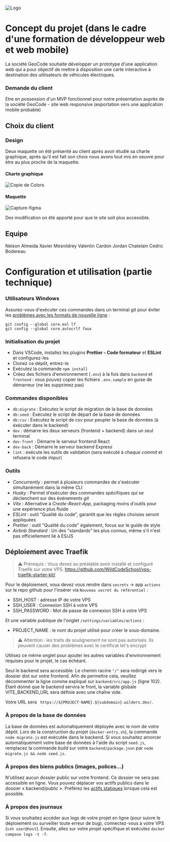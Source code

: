 
![Logo](https://github.com/WildCodeSchool-2023-09/JS-RemoteFR-jurascripts-P3-Geocode/assets/144217492/f7f55f76-228f-4843-8625-3308272b67e4)

# Concept du projet (dans le cadre d'une formation de développeur web et web mobile)

La société GeoCode souhaite développer un prototype d'une application  web qui a pour objectif de mettre à disposition une carte interactive à destination des utilisateurs de véhicules électriques. 

### Demande du client
Etre en possession d'un MVP fonctionnel pour notre présentation auprès de la société GeoCode - site web responsive (exportation vers une application mobile probable)

## Choix du client
### Design
Deux maquette on été présenté au client après avoir étudié sa charte graphique, après qu'il est fait son choix nous avons tout mis en oeuvre pour ètre au plus proche de la maquette.

#### Charte graphique
![Copie de Colors](https://github.com/WildCodeSchool-2023-09/JS-RemoteFR-jurascripts-P3-Geocode/assets/144217492/b2d3a355-a01a-4a5d-8487-7656d15e03e1)


#### Maquette
![Capture-figma](https://github.com/WildCodeSchool-2023-09/JS-RemoteFR-jurascripts-P3-Geocode/assets/144217492/ca6575fd-453f-4596-a24d-57525b94851b)

Des modification on été apporté pour que le site soit plus accessible.

## Equipe

Nelson Almeida
Xavier Mesnildrey
Valentin Cardon
Jordan Chatelain
Cedric Bodereau

# Configuration et utilisation (partie technique)

### Utilisateurs Windows

Assurez-vous d'exécuter ces commandes dans un terminal git pour éviter les [problèmes avec les formats de nouvelle ligne](https://en.wikipedia.org/wiki/Newline#Issues_with_différent_newline_formats) :

```
git config --global core.eol lf
git config --global core.autocrlf faux
```

### Initialisation du projet

- Dans VSCode, installez les plugins **Prettier - Code formateur** et **ESLint** et configurez-les
- Clonez ce dépôt, entrez-le
- Exécutez la commande `npm install`
- Créez des fichiers d'environnement (`.env`) à la fois dans `backend` et `frontend` : vous pouvez copier les fichiers `.env.sample` en guise de démarreur (ne les supprimez pas)

### Commandes disponibles

- `db:migrate` : Exécutez le script de migration de la base de données
- `db:seed` : Exécutez le script de départ de la base de données
- `db:csv` : Exécutez le script de csv pour peupler la base de données (à éxécuter dans le backend)
- `dev` : démarre les deux serveurs (frontend + backend) dans un seul terminal
- `dev-front` : Démarre le serveur frontend React
- `dev-back` : Démarre le serveur backend Express
- `lint` : exécute les outils de validation (sera exécuté à chaque _commit_ et refusera le code impur)

### Outils

- _Concurrently_ : permet à plusieurs commandes de s'exécuter simultanément dans la même CLI
- _Husky_ : Permet d'exécuter des commandes spécifiques qui se déclenchent sur des événements _git_
- _Vite_ : Alternative à _Create-React-App_, packaging moins d'outils pour une expérience plus fluide
- _ESLint_ : outil "Qualité du code", garantit que les règles choisies seront appliquées
- _Prettier_ : outil "Qualité du code" également, focus sur le guide de style
- _Airbnb Standard_ : Un des "standards" les plus connus, même s'il n'est pas officiellement lié à ES/JS

## Déploiement avec Traefik

> ⚠️ Prérequis : Vous devez au préalable avoir installé et configuré Traefik sur votre VPS.
> https://github.com/WildCodeSchool/vps-traefik-starter-kit/

Pour le déploiement, vous devez vous rendre dans `secrets` → app `actions` sur le repo github pour l'insérer via `Nouveau secret du référentiel` :

- SSH_HOST : adresse IP de votre VPS
- SSH_USER : Connexion SSH à votre VPS
- SSH_PASSWORD : Mot de passe de connexion SSH à votre VPS

Et une variable publique de l'onglet `/settings/variables/actions` :

- PROJECT_NAME : le nom du projet utilisé pour créer le sous-domaine.

> ⚠️ Attention : les traits de soulignement ne sont pas autorisés. Ils peuvent causer des problèmes avec le certificat let's encrypt

Utilisez ce même onglet pour ajouter les autres variables d'environnement requises pour le projet, le cas échéant.

Seul le backend sera accessible. Le chemin racine `"/"` sera redirigé vers le dossier dist sur votre frontend. Afin de permettre cela, veuillez décommenter la ligne comme expliqué sur `backend/src/app.js` (ligne 102).
Étant donné que le backend servira le front, la variable globale VITE_BACKEND_URL sera définie avec une chaîne vide.

Votre URL sera ` https://${PROJECT-NAME}.${subdomain}.wilders.dev/`.

### À propos de la base de données

La base de données est automatiquement déployée avec le nom de votre dépôt. Lors de la construction du projet (`docker-entry.sh`), la commande `node migrate.js` est exécutée dans le backend. Si vous souhaitez amorcer automatiquement votre base de données à l'aide du script `seed.js`, remplacez la commande _build_ sur votre `backend/package.json` par `node migrate.js && node seed.js`.

### À propos des biens publics (images, polices...)

N'utilisez aucun dossier public sur votre frontend. Ce dossier ne sera pas accessible en ligne. Vous pouvez déplacer vos actifs publics dans le dossier « backend/public ». Préférez les [actifs statiques](https://vitejs.dev/guide/assets) lorsque cela est possible.

### À propos des journaux

Si vous souhaitez accéder aux logs de votre projet en ligne (pour suivre le déploiement ou surveiller toute erreur de bug), connectez-vous à votre VPS (`ssh user@host`).
Ensuite, allez sur votre projet spécifique et exécutez `docker compose logs -t -f`.
